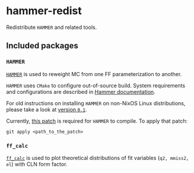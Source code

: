 # hammer-redist
Redistribute `HAMMER` and related tools.

## Included packages

### `HAMMER`

[`HAMMER`](https://gitlab.com/mpapucci/Hammer) is used to reweight MC from one FF parameterization to another.

`HAMMER` uses `CMake` to configure out-of-source build. System requirements and
configurations are described in [Hammer documentation](https://hammer.physics.lbl.gov/readme.html).

For old instructions on installing `HAMMER` on non-NixOS Linux distributions,
please take a look at [version `0.1`](https://github.com/umd-lhcb/hammer-redist/tree/0.1).

Currently, [this patch](./nix/hammer-phys/add_missing_header.patch) is required
for `HAMMER` to compile. To apply that patch:

```
git apply <path_to_the_patch>
```

### `ff_calc`

[`ff_calc`](https://github.com/manuelfs/babar_code/blob/master/inc/ff_dstaunu.hpp) is used to plot
theoretical distributions of fit variables (`q2, mmiss2, el`) with CLN form factor.
